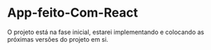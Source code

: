 # App-feito-Com-React
O projeto está na fase inicial, estarei implementando e colocando as próximas versões do projeto em si.
